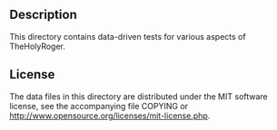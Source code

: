 Description
------------

This directory contains data-driven tests for various aspects of TheHolyRoger.

License
--------

The data files in this directory are distributed under the MIT software
license, see the accompanying file COPYING or
http://www.opensource.org/licenses/mit-license.php.

